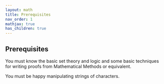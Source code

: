 ```yaml
---
layout: math
title: Prerequisites
nav_order: 1
mathjax: true
has_children: true
---
```


## Prerequisites

You must know the basic set theory and logic and some basic techniques for writing proofs from Mathematical Methods or equivalent.  

You must be happy manipulating strings of characters.
